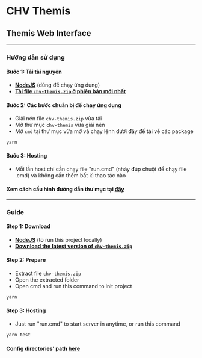 # CHV Themis

## Themis Web Interface

---

### Hướng dẫn sử dụng

#### Bước 1: Tải tài nguyên

- [**NodeJS**](https://nodejs.org/en/) (dùng để chạy ứng dụng)
- [**Tải file `chv-themis.zip` ở phiên bản mới nhất**](https://github.com/yuran1811/chv-themis/releases)

#### Bước 2: Các bước chuẩn bị để chạy ứng dụng

- Giải nén file `chv-themis.zip` vừa tải
- Mở thư mục `chv-themis` vừa giải nén
- Mở `cmd` tại thư mục vừa mở và chạy lệnh dưới đây để tải về các package

```
yarn
```

#### Bước 3: Hosting

- Mỗi lần host chỉ cần chạy file "run.cmd" (nháy đúp chuột để chạy file .cmd) và không cần thêm bất kì thao tác nào

#### Xem cách cấu hình đường dẫn thư mục tại [**đây**](./md/path-config.md)

---

### Guide

#### Step 1: Download

- [**NodeJS**](https://nodejs.org/en/) (to run this project locally)
- [**Download the latest version of `chv-themis.zip`**](https://github.com/yuran1811/chv-themis/releases)

#### Step 2: Prepare

- Extract file `chv-themis.zip`
- Open the extracted folder
- Open cmd and run this command to init project

```
yarn
```

#### Step 3: Hosting

- Just run "run.cmd" to start server in anytime, or run this command

```bash
yarn test
```

#### Config directories' path [**here**](./md/path-config.md)
